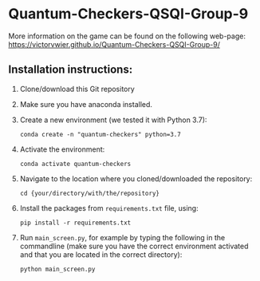 # Quantum-Checkers-QSQI-Group-9
More information on the game can be found on the following web-page:
https://victorvwier.github.io/Quantum-Checkers-QSQI-Group-9/
## Installation instructions:
1. Clone/download this Git repository
2. Make sure you have anaconda installed.
3. Create a new environment (we tested it with Python 3.7):

    ```conda create -n "quantum-checkers" python=3.7```
4. Activate the environment:

    ```conda activate quantum-checkers```
5. Navigate to the location where you cloned/downloaded the repository:

    ```cd {your/directory/with/the/repository}```
6. Install the packages from `requirements.txt` file, using:

    ```pip install -r requirements.txt```
7. Run ```main_screen.py```, for example by typing the following in the commandline (make sure you have the correct environment activated and that you are located in the correct directory):

    ```python main_screen.py```